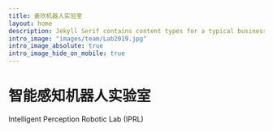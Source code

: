 ```yaml
---
title: 姜欣机器人实验室
layout: home
description: Jekyll Serif contains content types for a typical business website. The theme is fully responsive, blazing fast and artfully illustrated.
intro_image: "images/team/Lab2019.jpg"
intro_image_absolute: true
intro_image_hide_on_mobile: true
---
```


# 智能感知机器人实验室

Intelligent Perception Robotic Lab (IPRL)